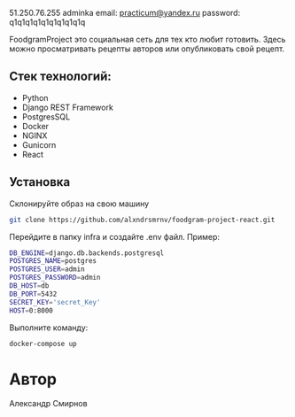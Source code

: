51.250.76.255
adminka
email: practicum@yandex.ru
password: q1q1q1q1q1q1q1q1q1q


FoodgramProject это социальная сеть для тех кто любит готовить. Здесь можно просматривать рецепты авторов или опубликовать свой рецепт.

## Стек технологий:

- Python
- Django REST Framework
- PostgresSQL
- Docker
- NGINX
- Gunicorn
- React


## Установка

Склонируйте образ на свою машину
```sh
git clone https://github.com/alxndrsmrnv/foodgram-project-react.git
```
Перейдите в папку infra и создайте .env файл. Пример:
```sh
DB_ENGINE=django.db.backends.postgresql
POSTGRES_NAME=postgres
POSTGRES_USER=admin
POSTGRES_PASSWORD=admin
DB_HOST=db
DB_PORT=5432
SECRET_KEY='secret_Key'
HOST=0:8000
```
Выполните команду:
```sh
docker-compose up
```
# Автор
Александр Смирнов

